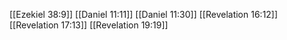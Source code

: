 [[Ezekiel 38:9]]
[[Daniel 11:11]]
[[Daniel 11:30]]
[[Revelation 16:12]]
[[Revelation 17:13]]
[[Revelation 19:19]]
